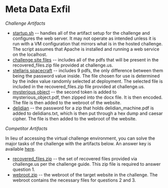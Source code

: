 # Meta Data Exfil

_Challenge Artifacts_

- [startup.sh](./challengeserver/startup.sh) -- handles all of the artifact setup for the challenge and configures the web server. It may not operate as intended unless it is run with a VM configuration that mirrors what is in the hosted challenge. The script assumes that Apache is installed and running a web service on the localhost.
- [challenge site files](./challengeserver/challenge-site-files) -- includes all of the pdfs that will be present in the recovered_files.zip file provided at challenge.us.
- [stellaris spacecraft](./challengeserver/challenge-site-files/stellaris_spacecraft) -- includes 9 pdfs, the only difference between them being the password value inside. The file chosen for use is determined by the index value randomly selected at deployment. The selected file is included in the recovered_files.zip file provided at challenge.us.
- [mysterious object](./challengeserver/mysterious-object) -- the second token is added to mysterious_object.pdf, then zipped into the docx file. It is then encoded. The file is then added to the webroot of the website.
- [delidian](./challengeserver/delidian) -- the password for a zip that holds delidian_machine.pdf is added to delidians.txt, which is then put through a hex dump and caesar cipher. The file is then added to the webroot of the website.

_Competitor Artifacts_

In lieu of accessing the virtual challenge environment, you can solve the major tasks of the challenge with the artifacts below. An answer key is available [here](./competitor/answers.md).

- [recovered_files.zip](./competitor/recovered_files.zip) -- the set of recovered files provided via challenge.us per the challenge guide. This zip file is required to answer question 1.
- [webroot.zip](./competitor/webroot.zip) -- the webroot of the target website in the challenge. The webroot contains the necessary files for questions 2 and 3.


